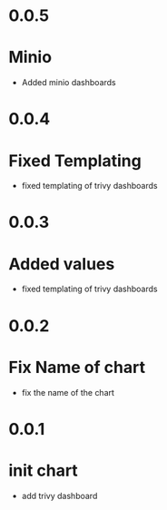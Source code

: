 # 0.0.5
# Minio
- Added minio dashboards

# 0.0.4
# Fixed Templating
- fixed templating of trivy dashboards

# 0.0.3
# Added values
- fixed templating of trivy dashboards

# 0.0.2
# Fix Name of chart
- fix the name of the chart

# 0.0.1
# init chart
- add trivy dashboard
